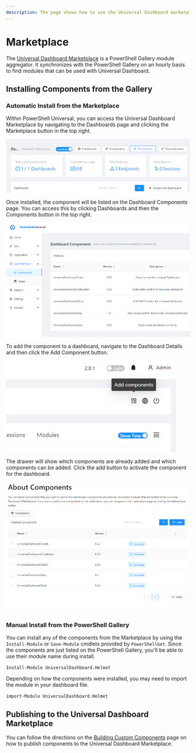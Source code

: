 ```yaml
---
description: The page shows how to use the Universal Dashboard marketplace.
---
```


# Marketplace

The [Universal Dashboard Marketplace](https://marketplace.universaldashboard.io) is a PowerShell Gallery module aggregator. It synchronizes with the PowerShell Gallery on an hourly basis to find modules that can be used with Universal Dashboard.

## Installing Components from the Gallery

### Automatic Install from the Marketplace

Within PowerShell Universal, you can access the Universal Dashboard Marketplace by navigating to the Dashboards page and clicking the Marketplace button in the top right.

![](<../../.gitbook/assets/image (309).png>)

Once installed, the component will be listed on the Dashboard Components page. You can access this by clicking Dashboards and then the Components button in the top right.

![](<../../.gitbook/assets/image (293) (1).png>)

To add the component to a dashboard, navigate to the Dashboard Details and then click the Add Component button.&#x20;

![](<../../.gitbook/assets/image (313) (1).png>)

The drawer will show which components are already added and which components can be added. Click the add button to activate the component for the dashboard.

![](<../../.gitbook/assets/image (318).png>)

### Manual Install from the PowerShell Gallery

You can install any of the components from the Marketplace by using the `Install-Module` or `Save-Module` cmdlets provided by `PowerShellGet`. Since the components are just listed on the PowerShell Gallery, you'll be able to use their module name during install.

```
Install-Module UniversalDashboard.Helmet
```

Depending on how the components were installed, you may need to import the module in your dashboard file.

```
import-Module UniversalDashboard.Helmet
```

## Publishing to the Universal Dashboard Marketplace

You can follow the directions on the [Building Custom Components](components/building-custom-components.md#publishing-to-the-marketplace) page on how to publish components to the Universal Dashboard Marketplace.
